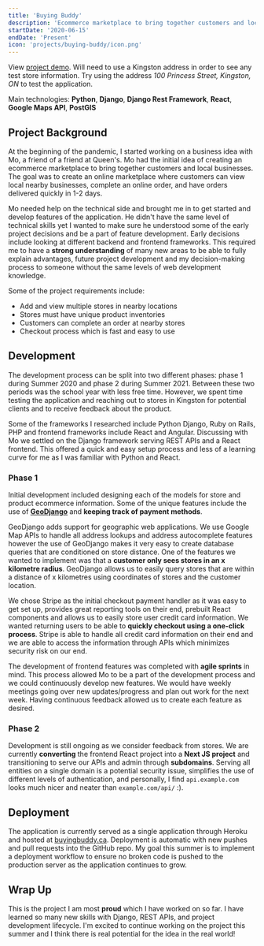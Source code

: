 ```yaml
---
title: 'Buying Buddy'
description: 'Ecommerce marketplace to bring together customers and local businesses'
startDate: '2020-06-15'
endDate: 'Present'
icon: 'projects/buying-buddy/icon.png'
---
```


View [project demo](https://www.buyingbuddy.ca/). Will need to use a Kingston address in order to see any test store information. Try using the address *100 Princess Street, Kingston, ON* to test the application.


Main technologies: **Python**, **Django**, **Django Rest Framework**, **React**, **Google Maps API**, **PostGIS**

## Project Background
At the beginning of the pandemic, I started working on a business idea with Mo, a friend of a friend at Queen's. Mo had the initial idea of creating an ecommerce marketplace to bring together customers and local businesses. The goal was to create an online marketplace where customers can view local nearby businesses, complete an online order, and have orders delivered quickly in 1-2 days. 

Mo needed help on the technical side and brought me in to get started and develop features of the application. He didn't have the same level of technical skills yet I wanted to make sure he understood some of the early project decisions and be a part of feature development. Early decisions include looking at different backend and frontend frameworks. This required me to have a **strong understanding** of many new areas to be able to fully explain advantages, future project development and my decision-making process to someone without the same levels of web development knowledge.

Some of the project requirements include:
- Add and view multiple stores in nearby locations
- Stores must have unique product inventories
- Customers can complete an order at nearby stores
- Checkout process which is fast and easy to use

## Development
The development process can be split into two different phases: phase 1 during Summer 2020 and phase 2 during Summer 2021. Between these two periods was the school year with less free time. However, we spent time testing the application and reaching out to stores in Kingston for potential clients and to receive feedback about the product.

Some of the frameworks I researched include Python Django, Ruby on Rails, PHP and frontend frameworks include React and Angular. Discussing with Mo we settled on the Django framework serving REST APIs and a React frontend. This offered a quick and easy setup process and less of a learning curve for me as I was familiar with Python and React.

### Phase 1
Initial development included designing each of the models for store and product ecommerce information. Some of the unique features include the use of [**GeoDjango**](https://docs.djangoproject.com/en/3.2/ref/contrib/gis/tutorial/#introduction) and **keeping track of payment methods**. 

GeoDjango adds support for geographic web applications. We use Google Map APIs to handle all address lookups and address autocomplete features however the use of GeoDjango makes it very easy to create database queries that are conditioned on store distance. One of the features we wanted to implement was that a **customer only sees stores in an x kilometre radius**. GeoDjango allows us to easily query stores that are within a distance of x kilometres using coordinates of stores and the customer location. 

We chose Stripe as the initial checkout payment handler as it was easy to get set up, provides great reporting tools on their end, prebuilt React components and allows us to easily store user credit card information. We wanted returning users to be able to **quickly checkout using a one-click process**. Stripe is able to handle all credit card information on their end and we are able to access the information through APIs which minimizes security risk on our end.

The development of frontend features was completed with **agile sprints** in mind. This process allowed Mo to be a part of the development process and we could continuously develop new features. We would have weekly meetings going over new updates/progress and plan out work for the next week. Having continuous feedback allowed us to create each feature as desired.

### Phase 2
Development is still ongoing as we consider feedback from stores. We are currently **converting** the frontend React project into a **Next JS project** and transitioning to serve our APIs and admin through **subdomains**. Serving all entities on a single domain is a potential security issue, simplifies the use of different levels of authentication, and personally, I find `api.example.com` looks much nicer and neater than `example.com/api/` :).

## Deployment 
The application is currently served as a single application through Heroku and hosted at [buyingbuddy.ca](https://www.buyingbuddy.ca/). Deployment is automatic with new pushes and pull requests into the GitHub repo. My goal this summer is to implement a deployment workflow to ensure no broken code is pushed to the production server as the application continues to grow.

## Wrap Up 
This is the project I am most **proud** which I have worked on so far. I have learned so many new skills with Django, REST APIs, and project development lifecycle. I'm excited to continue working on the project this summer and I think there is real potential for the idea in the real world!